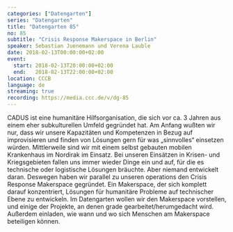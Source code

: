 ```yaml
---
categories: ["Datengarten"]
series: "Datengarten"
title: "Datengarten 85"
no: 85
subtitle: "Crisis Response Makerspace in Berlin"
speaker: Sebastian Juenemann und Verena Lauble
date: 2018-02-13T00:00:00+02:00
event:
  start: 2018-02-13T20:00:00+02:00
  end:   2018-02-13T22:00:00+02:00
location: CCCB
language: de
streaming: true
recording: https://media.ccc.de/v/dg-85
---
```


CADUS ist eine humanitäre Hilfsorganisation, die sich vor ca. 3 Jahren aus einem eher subkulturellen Umfeld gegründet hat. Am Anfang wußten wir nur, dass wir unsere Kapazitäten und Kompetenzen in Bezug auf improvisieren und finden von Lösungen gern für was „sinnvolles“ einsetzen würden. 
Mittlerweile sind wir mit einem selbst gebauten mobilen Krankenhaus im Nordirak im Einsatz. 
Bei unseren Einsätzen in Krisen- und Kriegsgebieten fallen uns immer wieder Dinge ein und auf, für die es technische oder logistische Lösungen bräuchte. Aber niemand entwickelt daran. Deswegen haben wir parallel zu unseren operations den Crisis Response Makerspace gegründet. Ein Makerspace, der sich komplett darauf konzentriert, Lösungen für humanitäre Probleme auf technischer Ebene zu entwickeln. 
Im Datengarten wollen wir den Makerspace vorstellen, und einige der Projekte, an denen grade gearbeitet/herumgedacht wird. Außerdem einladen, wie wann und wo sich Menschen am Makerspace beteiligen können.

